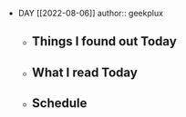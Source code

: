 - DAY [[2022-08-06]]
  author:: geekplux
	- ## Things I found out Today
	- ## What I read Today
	- ## Schedule